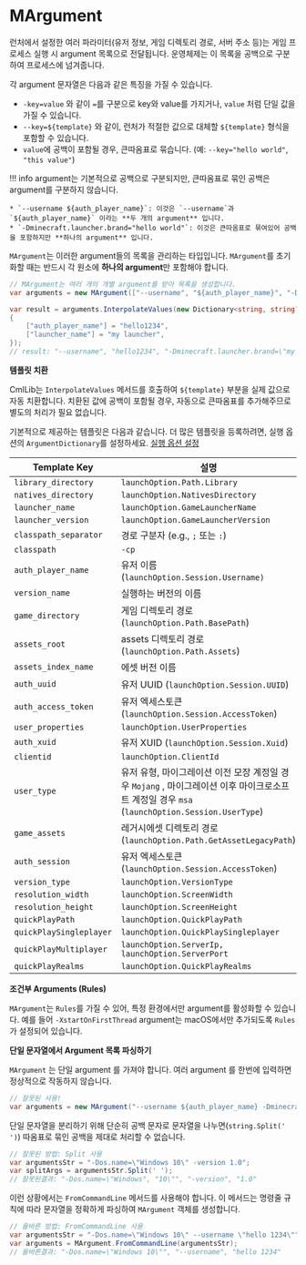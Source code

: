 # MArgument

런처에서 설정한 여러 파라미터(유저 정보, 게임 디렉토리 경로, 서버 주소 등)는 게임 프로세스 실행 시 argument 목록으로 전달됩니다. 운영체제는 이 목록을 공백으로 구분하여 프로세스에 넘겨줍니다.

각 argument 문자열은 다음과 같은 특징을 가질 수 있습니다.

* `-key=value` 와 같이 `=`를 구분으로 key와 value를 가지거나, `value` 처럼 단일 값을 가질 수 있습니다.
* `--key=${template}` 와 같이, 런처가 적절한 값으로 대체할 `${template}` 형식을 포함할 수 있습니다.
* `value`에 공백이 포함될 경우, 큰따옴표로 묶습니다. (예: `--key="hello world"`, `"this value"`)

!!! info
    argument는 기본적으로 공백으로 구분되지만, 큰따옴표로 묶인 공백은 argument를 구분하지 않습니다.

    * `--username ${auth_player_name}`: 이것은 `--username`과 `${auth_player_name}` 이라는 **두 개의 argument** 입니다.
    * `-Dminecraft.launcher.brand="hello world"`: 이것은 큰따옴표로 묶여있어 공백을 포함하지만 **하나의 argument** 입니다.

`MArgument`는 이러한 argument들의 목록을 관리하는 타입입니다. `MArgument`를 초기화할 때는 반드시 각 원소에 **하나의 argument**만 포함해야 합니다.

```csharp
// MArgument는 여러 개의 개별 argument를 받아 목록을 생성합니다.
var arguments = new MArgument(["--username", "${auth_player_name}", "-Dminecraft.launcher.brand=${launcher_name}"]);

var result = arguments.InterpolateValues(new Dictionary<string, string?>
{
    ["auth_player_name"] = "hello1234",
    ["launcher_name"] = "my launcher",
});
// result: "--username", "hello1234", "-Dminecraft.launcher.brand=\"my launcher\""
```

**템플릿 치환**

CmlLib는 `InterpolateValues` 메서드를 호출하여 `${template}` 부분을 실제 값으로 자동 치환합니다. 치환된 값에 공백이 포함될 경우, 자동으로 큰따옴표를 추가해주므로 별도의 처리가 필요 없습니다.

기본적으로 제공하는 템플릿은 다음과 같습니다. 더 많은 템플릿을 등록하려면, 실행 옵션의 `ArgumentDictionary`를 설정하세요. [실행 옵션 설정](../getting-started/MLaunchOption.md)

| Template Key            | 설명                                                                                                      |
| ----------------------- | ------------------------------------------------------------------------------------------------------- |
| `library_directory`     | `launchOption.Path.Library`                                                                             |
| `natives_directory`     | `launchOption.NativesDirectory`                                                                         |
| `launcher_name`         | `launchOption.GameLauncherName`                                                                         |
| `launcher_version`      | `launchOption.GameLauncherVersion`                                                                      |
| `classpath_separator`   | 경로 구분자 (e.g., `;` 또는 `:`)                                                                               |
| `classpath`             | `-cp`                                                                                                   |
| `auth_player_name`      | 유저 이름 (`launchOption.Session.Username)`                                                                 |
| `version_name`          | 실행하는 버전의 이름                                                                                             |
| `game_directory`        | 게임 디렉토리 경로 (`launchOption.Path.BasePath`)                                                               |
| `assets_root`           | assets 디렉토리 경로 (`launchOption.Path.Assets`)                                                             |
| `assets_index_name`     | 에셋 버전 이름                                                                                                |
| `auth_uuid`             | 유저 UUID (`launchOption.Session.UUID`)                                                                   |
| `auth_access_token`     | 유저 엑세스토큰 (`launchOption.Session.AccessToken`)                                                           |
| `user_properties`       | `launchOption.UserProperties`                                                                           |
| `auth_xuid`             | 유저 XUID (`launchOption.Session.Xuid`)                                                                   |
| `clientid`              | `launchOption.ClientId`                                                                                 |
| `user_type`             | 유저 유형, 마이그레이션 이전 모장 계정일 경우 `Mojang` , 마이그레이션 이후 마이크로소프트 계정일 경우 `msa`  (`launchOption.Session.UserType`) |
| `game_assets`           | 레거시에셋 디렉토리 경로 (`launchOption.Path.GetAssetLegacyPath`)                                                  |
| `auth_session`          | 유저 엑세스토큰 (`launchOption.Session.AccessToken`)                                                           |
| `version_type`          | `launchOption.VersionType`                                                                              |
| `resolution_width`      | `launchOption.ScreenWidth`                                                                              |
| `resolution_height`     | `launchOption.ScreenHeight`                                                                             |
| `quickPlayPath`         | `launchOption.QuickPlayPath`                                                                            |
| `quickPlaySingleplayer` | `launchOption.QuickPlaySingleplayer`                                                                    |
| `quickPlayMultiplayer`  | `launchOption.ServerIp, launchOption.ServerPort`                                                        |
| `quickPlayRealms`       | `launchOption.QuickPlayRealms`                                                                          |

**조건부 Arguments (Rules)**

`MArgument`는 `Rules`를 가질 수 있어, 특정 환경에서만 argument를 활성화할 수 있습니다. 예를 들어 `-XstartOnFirstThread` argument는 macOS에서만 추가되도록 `Rules`가 설정되어 있습니다.

**단일 문자열에서 Argument 목록 파싱하기**

`MArgument` 는 단일 argument 를 가져야 합니다. 여러 argument 를 한번에 입력하면 정상적으로 작동하지 않습니다.

```csharp
// 잘못된 사용!
var arguments = new MArgument("--username ${auth_player_name} -Dminecraft.launcher.brand=${launcher_name}");
```

단일 문자열을 분리하기 위해 단순히 공백 문자로 문자열을 나누면(`string.Split(' ')`) 따옴표로 묶인 공백을 제대로 처리할 수 없습니다.

```csharp
// 잘못된 방법: Split 사용
var argumentsStr = "-Dos.name=\"Windows 10\" -version 1.0";
var splitArgs = argumentsStr.Split(' ');
// 잘못된결과: "-Dos.name=\"Windows", "10\"", "-version", "1.0"
```

이런 상황에서는 `FromCommandLine` 메서드를 사용해야 합니다. 이 메서드는 명령줄 규칙에 따라 문자열을 정확하게 파싱하여 `MArgument` 객체를 생성합니다.

```csharp
// 올바른 방법: FromCommandLine 사용
var argumentsStr = "-Dos.name=\"Windows 10\" --username \"hello 1234\"";
var arguments = MArgument.FromCommandLine(argumentsStr);
// 올바른결과: "-Dos.name=\"Windows 10\"", "--username", "hello 1234"
```
